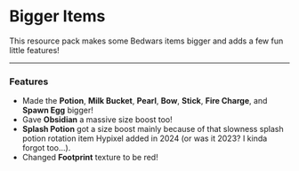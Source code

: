# Bigger Items
This resource pack makes some Bedwars items bigger and adds a few fun little features!

---

### Features

- Made the **Potion**, **Milk Bucket**, **Pearl**, **Bow**, **Stick**, **Fire Charge**, and **Spawn Egg** bigger!
- Gave **Obsidian** a massive size boost too!
- **Splash Potion** got a size boost mainly because of that slowness splash potion rotation item Hypixel added in 2024 (or was it 2023? I kinda forgot too...).
- Changed **Footprint** texture to be red!